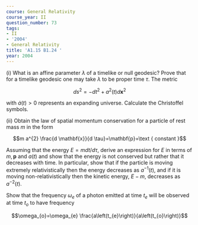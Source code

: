 ```yaml
---
course: General Relativity
course_year: II
question_number: 73
tags:
- II
- '2004'
- General Relativity
title: 'A1.15 B1.24 '
year: 2004
---
```



(i) What is an affine parameter $\lambda$ of a timelike or null geodesic? Prove that for a timelike geodesic one may take $\lambda$ to be proper time $\tau$. The metric

$$d s^{2}=-d t^{2}+a^{2}(t) d \mathbf{x}^{2}$$

with $\dot{a}(t)>0$ represents an expanding universe. Calculate the Christoffel symbols.

(ii) Obtain the law of spatial momentum conservation for a particle of rest mass $m$ in the form

$$m a^{2} \frac{d \mathbf{x}}{d \tau}=\mathbf{p}=\text { constant }$$

Assuming that the energy $E=m d t / d \tau$, derive an expression for $E$ in terms of $m, \mathbf{p}$ and $a(t)$ and show that the energy is not conserved but rather that it decreases with time. In particular, show that if the particle is moving extremely relativistically then the energy decreases as $a^{-1}(t)$, and if it is moving non-relativistically then the kinetic energy, $E-m$, decreases as $a^{-2}(t)$.

Show that the frequency $\omega_{e}$ of a photon emitted at time $t_{e}$ will be observed at time $t_{o}$ to have frequency

$$\omega_{o}=\omega_{e} \frac{a\left(t_{e}\right)}{a\left(t_{o}\right)}$$